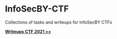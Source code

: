 # InfoSecBY-CTF

Collections of tasks and writeups for InfoSecBY CTFs

**[Writeups CTF 2021 >>](./CTF%202021/Writeups/README.md)**
